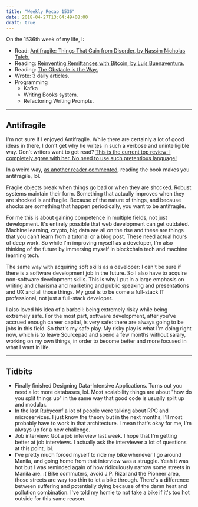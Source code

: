```yaml
---
title: "Weekly Recap 1536"
date: 2018-04-27T13:04:49+08:00
draft: true
---
```


On the 1536th week of my life, I:

- Read: [Antifragile: Things That Gain from Disorder, by Nassim Nicholas Taleb.](https://www.amazon.com/Antifragile-Things-That-Disorder-Incerto-ebook/dp/B0083DJWGO/)
- Reading: [Reinventing Remittances with Bitcoin, by Luis Buenaventura.](https://www.bloom.solutions/book/)
- Reading: [The Obstacle is the Way.](dwq)
- Wrote: 3 daily articles.
- Programming
  - Kafka
  - Writing Books system.
  - Refactoring Writing Prompts.

---

## Antifragile

I'm not sure if I enjoyed Antifragile. While there are certainly a lot of good ideas in there, I don't get why he writes in such a verbose and unintelligible way. Don't writers want to get read? [This is the current top review: I completely agree with her. No need to use such pretentious language!](https://www.amazon.com/gp/customer-reviews/R1V9DFZAFZRW7W/ref=cm_cr_dp_d_rvw_ttl?ie=UTF8&ASIN=B0083DJWGO)

In a weird way, [as another reader commented](https://www.amazon.com/gp/customer-reviews/R3GUMRY5AUZT6D/ref=cm_cr_dp_d_rvw_ttl?ie=UTF8&ASIN=B0083DJWGO), reading the book makes you antifragile, lol.

Fragile objects break when things go bad or when they are shocked. Robust systems maintain their form. Something that actually improves when they are shocked is antifragile. Because of the nature of things, and because shocks are something that happen periodically, you want to be antifragile.

For me this is about gaining competence in multiple fields, not just development. It's entirely possible that web development can get outdated. Machine learning, crypto, big data are all on the rise and these are things that you can't learn from a tutorial or a blog post. These need actual hours of deep work. So while I'm improving myself as a developer,   I'm also thinking of the future by immersing myself in blockchain tech and machine learning tech.

The same way with acquiring soft skills as a developer: I can't be sure if there is a software development job in the future. So I also have to acquire non-software development skills. This is why I put in a large emphasis on writing and charisma and marketing and public speaking and presentations and UX and all those things. My goal is to be come a full-stack IT professional, not just a full-stack developer.

I also loved his idea of a barbell: being extremely risky while being extremely safe. For the most part, software development, after you've accrued enough career capital, is very safe: there are always going to be jobs in this field. So that's my safe play. My risky play is what I'm doing right now, which is to leave Sourcepad and spend a few months without salary, working on my own things, in order to become better and more focused in what I want in life.

---

## Tidbits

- Finally finished Designing Data-Intensive Applications. Turns out you need a lot more databases, lol. Most scalability things are about "how do you split things up" in the same way that good code is usually split up and modular.
- In the last Rubyconf a lot of people were talking about RPC and microservices. I just know the theory but in the next months, I'll most probably have to work in that architecture. I mean that's okay for me, I'm always up for a new challenge.
- Job interview: Got a job interview last week. I hope that I'm getting better at job interviews. I actually ask the interviewer a lot of questions at this point, lol.
- I've pretty much forced myself to ride my bike whenever I go around Manila, and going home from that interview was a struggle. Yeah it was hot but I was reminded again of how ridiculously narrow some streets in Manila are. :( Bike commuters, avoid J.P. Rizal and the Pioneer area, those streets are way too thin to let a bike through. There's a difference between suffering and potentially dying because of the damn heat and pollution combination. I've told my homie to not take a bike if it's too hot outside for this same reason.

